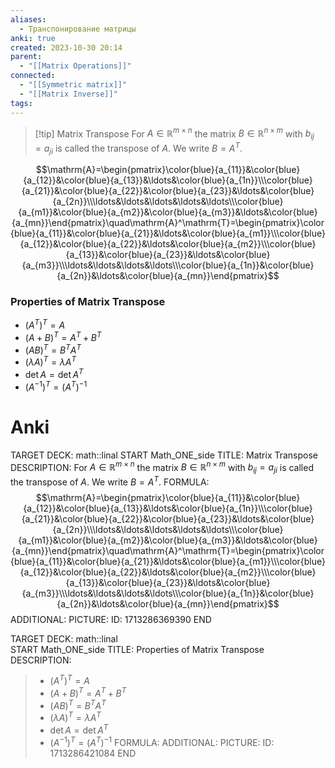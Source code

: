 ```yaml
---
aliases:
  - Транспонирование матрицы
anki: true
created: 2023-10-30 20:14
parent:
  - "[[Matrix Operations]]"
connected:
  - "[[Symmetric matrix]]"
  - "[[Matrix Inverse]]"
tags:
---
```


> [!tip] Matrix Transpose
For $A \in \mathbb{R}^{m \times n}$ the matrix $B \in \mathbb{R}^{n \times m}$ with $b_{ij} = a_{ji}$ is called the transpose of $A$. We write $B = A^T$.


$$\mathrm{A}=\begin{pmatrix}\color{blue}{a_{11}}&\color{blue}{a_{12}}&\color{blue}{a_{13}}&\ldots&\color{blue}{a_{1n}}\\\color{blue}{a_{21}}&\color{blue}{a_{22}}&\color{blue}{a_{23}}&\ldots&\color{blue}{a_{2n}}\\\ldots&\ldots&\ldots&\ldots&\ldots\\\color{blue}{a_{m1}}&\color{blue}{a_{m2}}&\color{blue}{a_{m3}}&\ldots&\color{blue}{a_{mn}}\end{pmatrix}\quad\mathrm{A}^\mathrm{T}=\begin{pmatrix}\color{blue}{a_{11}}&\color{blue}{a_{21}}&\ldots&\color{blue}{a_{m1}}\\\color{blue}{a_{12}}&\color{blue}{a_{22}}&\ldots&\color{blue}{a_{m2}}\\\color{blue}{a_{13}}&\color{blue}{a_{23}}&\ldots&\color{blue}{a_{m3}}\\\ldots&\ldots&\ldots&\ldots\\\color{blue}{a_{1n}}&\color{blue}{a_{2n}}&\ldots&\color{blue}{a_{mn}}\end{pmatrix}$$


### Properties of Matrix Transpose
-   $(A^{T})^{T}=A$
-   $(A+B)^{T}=A^{T}+B^{T}$
-   $(AB)^{T}=B^{T}A^{T}$
-   $(\lambda A)^{T}=\lambda A^{T}$
-   $\det A=\det A^{T}$
- $(A^{−1})^T=(A^T)^{−1}$


# Anki
TARGET DECK: math::linal
START
Math_ONE_side
TITLE: Matrix Transpose
DESCRIPTION: For $A \in \mathbb{R}^{m \times n}$ the matrix $B \in \mathbb{R}^{n \times m}$ with $b_{ij} = a_{ji}$ is called the transpose of $A$. We write $B = A^T$.
FORMULA: $$\mathrm{A}=\begin{pmatrix}\color{blue}{a_{11}}&\color{blue}{a_{12}}&\color{blue}{a_{13}}&\ldots&\color{blue}{a_{1n}}\\\color{blue}{a_{21}}&\color{blue}{a_{22}}&\color{blue}{a_{23}}&\ldots&\color{blue}{a_{2n}}\\\ldots&\ldots&\ldots&\ldots&\ldots\\\color{blue}{a_{m1}}&\color{blue}{a_{m2}}&\color{blue}{a_{m3}}&\ldots&\color{blue}{a_{mn}}\end{pmatrix}\quad\mathrm{A}^\mathrm{T}=\begin{pmatrix}\color{blue}{a_{11}}&\color{blue}{a_{21}}&\ldots&\color{blue}{a_{m1}}\\\color{blue}{a_{12}}&\color{blue}{a_{22}}&\ldots&\color{blue}{a_{m2}}\\\color{blue}{a_{13}}&\color{blue}{a_{23}}&\ldots&\color{blue}{a_{m3}}\\\ldots&\ldots&\ldots&\ldots\\\color{blue}{a_{1n}}&\color{blue}{a_{2n}}&\ldots&\color{blue}{a_{mn}}\end{pmatrix}$$
ADDITIONAL:
PICTURE:
ID: 1713286369390
END

TARGET DECK: math::linal  
START
Math_ONE_side
TITLE: Properties of Matrix Transpose
DESCRIPTION: 
> -   $(A^{T})^{T}=A$
> -   $(A+B)^{T}=A^{T}+B^{T}$
> -   $(AB)^{T}=B^{T}A^{T}$
> -   $(\lambda A)^{T}=\lambda A^{T}$
> -   $\det A=\det A^{T}$
> - $(A^{−1})^T=(A^T)^{−1}$
FORMULA: 
ADDITIONAL:
PICTURE:
ID: 1713286421084
END